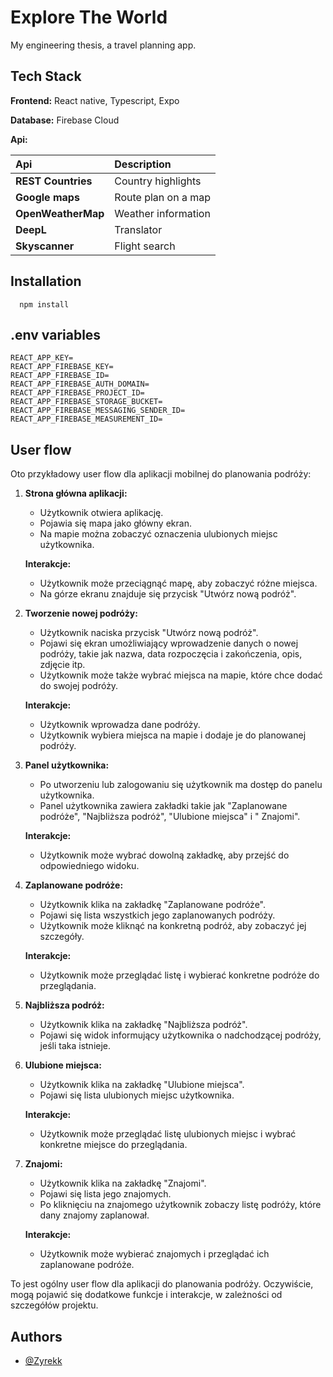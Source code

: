 # Explore The World

My engineering thesis, a travel planning app.

## Tech Stack

**Frontend:** React native, Typescript, Expo

**Database:** Firebase Cloud

**Api:**

| **Api**            | **Description**     |
|:-------------------|:--------------------|
| **REST Countries** | Country highlights  |
| **Google maps**    | Route plan on a map |
| **OpenWeatherMap** | Weather information |
| **DeepL**          | Translator          |
| **Skyscanner**     | Flight search       |

## Installation

```npm
  npm install
```

## .env variables

```
REACT_APP_KEY=
REACT_APP_FIREBASE_KEY=
REACT_APP_FIREBASE_ID=
REACT_APP_FIREBASE_AUTH_DOMAIN=
REACT_APP_FIREBASE_PROJECT_ID=
REACT_APP_FIREBASE_STORAGE_BUCKET=
REACT_APP_FIREBASE_MESSAGING_SENDER_ID=
REACT_APP_FIREBASE_MEASUREMENT_ID=

```

## User flow

Oto przykładowy user flow dla aplikacji mobilnej do planowania podróży:

1. **Strona główna aplikacji:**

    - Użytkownik otwiera aplikację.
    - Pojawia się mapa jako główny ekran.
    - Na mapie można zobaczyć oznaczenia ulubionych miejsc użytkownika.

   **Interakcje:**

    - Użytkownik może przeciągnąć mapę, aby zobaczyć różne miejsca.
    - Na górze ekranu znajduje się przycisk "Utwórz nową podróż".

2. **Tworzenie nowej podróży:**

    - Użytkownik naciska przycisk "Utwórz nową podróż".
    - Pojawi się ekran umożliwiający wprowadzenie danych o nowej podróży, takie jak nazwa, data rozpoczęcia i
      zakończenia, opis, zdjęcie itp.
    - Użytkownik może także wybrać miejsca na mapie, które chce dodać do swojej podróży.

   **Interakcje:**

    - Użytkownik wprowadza dane podróży.
    - Użytkownik wybiera miejsca na mapie i dodaje je do planowanej podróży.

3. **Panel użytkownika:**

    - Po utworzeniu lub zalogowaniu się użytkownik ma dostęp do panelu użytkownika.
    - Panel użytkownika zawiera zakładki takie jak "Zaplanowane podróże", "Najbliższa podróż", "Ulubione miejsca" i "
      Znajomi".

   **Interakcje:**

    - Użytkownik może wybrać dowolną zakładkę, aby przejść do odpowiedniego widoku.

4. **Zaplanowane podróże:**

    - Użytkownik klika na zakładkę "Zaplanowane podróże".
    - Pojawi się lista wszystkich jego zaplanowanych podróży.
    - Użytkownik może kliknąć na konkretną podróż, aby zobaczyć jej szczegóły.

   **Interakcje:**

    - Użytkownik może przeglądać listę i wybierać konkretne podróże do przeglądania.

5. **Najbliższa podróż:**

    - Użytkownik klika na zakładkę "Najbliższa podróż".
    - Pojawi się widok informujący użytkownika o nadchodzącej podróży, jeśli taka istnieje.

6. **Ulubione miejsca:**

    - Użytkownik klika na zakładkę "Ulubione miejsca".
    - Pojawi się lista ulubionych miejsc użytkownika.

   **Interakcje:**

    - Użytkownik może przeglądać listę ulubionych miejsc i wybrać konkretne miejsce do przeglądania.

7. **Znajomi:**

    - Użytkownik klika na zakładkę "Znajomi".
    - Pojawi się lista jego znajomych.
    - Po kliknięciu na znajomego użytkownik zobaczy listę podróży, które dany znajomy zaplanował.

   **Interakcje:**

    - Użytkownik może wybierać znajomych i przeglądać ich zaplanowane podróże.

To jest ogólny user flow dla aplikacji do planowania podróży. Oczywiście, mogą pojawić się dodatkowe funkcje i
interakcje, w zależności od szczegółów projektu.

## Authors

- [@Zyrekk](https://github.com/Zyrekk)
